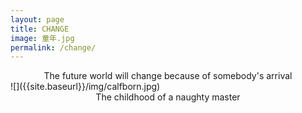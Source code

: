```yaml
---
layout: page
title: CHANGE
image: 童年.jpg
permalink: /change/
---
```

<center>The future world will change because of somebody's arrival</center>  
![]({{site.baseurl}}/img/calfborn.jpg)  
<center>The childhood of a naughty master </center>


